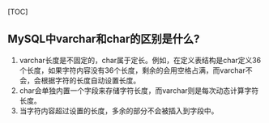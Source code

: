 [TOC]

## MySQL中varchar和char的区别是什么?

1. varchar长度是不固定的，char属于定长。例如，在定义表结构是char定义36个长度，如果字符内容没有36个长度，剩余的会用空格占满，而varchar不会，会根据字符的长度自动设置长度。
2. char会单独内置一个字段来存储字符长度，而varchar则是每次动态计算字符长度。
3. 当字符内容超过设置的长度，多余的部分不会被插入到字段中。
